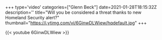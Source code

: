 +++
type='video'
categories=["Glenn Beck"]
date=2021-01-28T18:15:32Z
description=''
title="Will you be considered a threat thanks to new Homeland Security alert?"
thumbnail="https://i.ytimg.com/vi/6GinwDLWiew/hqdefault.jpg"
+++

{{< youtube 6GinwDLWiew >}}
